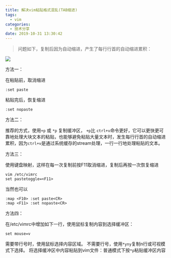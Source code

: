 ```yaml
---
title: 解决vim粘贴格式混乱(TAB缩进)
tags:
  - vim
categories:
  - 技术分享
date: 2019-10-31 13:30:42
---
```


>  问题如下，复制后因为自动缩进，产生了每行行首的自动缩进累积：  

![]( http://q02nuv786.bkt.clouddn.com/vimpaste.png )

方法一：

在粘贴前，取消缩进

```
:set paste
```

粘贴完后，恢复缩进

```
:set nopaste
```
<!-- more -->
方法二：

推荐的方式，使用`+p` 或 `*p` 复制缓冲区， `+p`比 `ctrl+v`命令更好，它可以更快更可靠地处理大块文本的粘贴，也能够避免粘贴大量文本时，发生每行行首的自动缩进累积，因为`ctrl+v`是通过系统缓存的stream处理，一行一行地处理粘贴的文本。 

方法三：

使用键盘映射，这样在每一次复制前按F11取消缩进，复制后再按一次恢复缩进

```
vim /etc/vimrc 
set pastetoggle=<F11>
```

当然也可以

```
:map <F10> :set paste<CR>
:map <F11> :set nopaste<CR>
```

方法四：

在/etc/vimrc中增加如下一行，使用鼠标复制内容到选择缓冲区：
```
set mouse=v
```
需要带行号时，使用鼠标选择内容区域。
不需要行号，使用`*yny`复制n行或可视模式下选择。
将选择缓冲区中内容粘贴到vim文件：普通模式下按`*p`粘贴缓冲区内容




